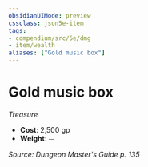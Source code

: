 ```yaml
---
obsidianUIMode: preview
cssclass: json5e-item
tags:
- compendium/src/5e/dmg
- item/wealth
aliases: ["Gold music box"]
---
```

# Gold music box
*Treasure*  

- **Cost**: 2,500 gp
- **Weight**: ⏤

*Source: Dungeon Master's Guide p. 135*